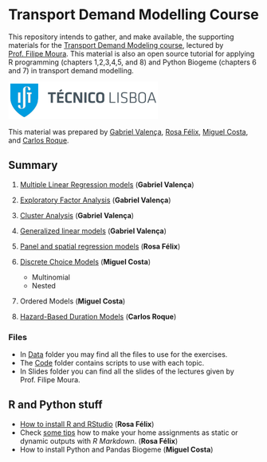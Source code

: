 Transport Demand Modelling Course
================

This repository intends to gather, and make available, the supporting
materials for the [Transport Demand Modeling
course](https://fenix.tecnico.ulisboa.pt/disciplinas/MPTra/2020-2021/1-semestre/materiais-de-apoio),
lectured by [Prof. Filipe
Moura](https://ushift.tecnico.ulisboa.pt/team-filipe-moura/). This
material is also an open source tutorial for applying R programming
(chapters 1,2,3,4,5, and 8) and Python Biogeme (chapters 6 and 7) in
transport demand modelling.

![](README_files/ISTlogo.png)

This material was prepared by [Gabriel
Valença](https://ushift.tecnico.ulisboa.pt/team-gabriel-valenca/),
[Rosa Félix](https://ushift.tecnico.ulisboa.pt/team-rosa-felix/),
[Miguel Costa](https://ushift.tecnico.ulisboa.pt/team-miguel-costa/),
and [Carlos
Roque](https://ushift.tecnico.ulisboa.pt/team-carlos-roque/).

## Summary

1.  [Multiple Linear Regression models](1-MultipleLinearRegression.md)
    (**Gabriel Valença**)

2.  [Exploratory Factor Analysis](2-FactorAnalysis.md) (**Gabriel
    Valença**)

3.  [Cluster Analysis](3-ClusterAnalysis.md) (**Gabriel Valença**)

4.  [Generalized linear models](4-GeneralizedLinearModels.md) (**Gabriel
    Valença**)

5.  [Panel and spatial regression models](5-PanelSpatialModels.md)
    (**Rosa Félix**)

6.  [Discrete Choice Models](6-DiscreteChoiceModels/) (**Miguel Costa**)
    
      - Multinomial
      - Nested

7.  Ordered Models (**Miguel Costa**)

8.  [Hazard-Based Duration Models](8-HazardBasedModels.md) (**Carlos
    Roque**)

### Files

  - In [Data](Data/) folder you may find all the files to use for the
    exercises.  
  - The [Code](Code/) folder contains scripts to use with each topic.
  - In Slides folder you can find all the slides of the lectures given
    by Prof. Filipe Moura.

## R and Python stuff

  - [How to install R and RStudio](0-InstallR.md) (**Rosa Félix**)
  - Check [some tips](RMarkdownReports.md) how to make your home
    assignments as static or dynamic outputs with *R Markdown*. (**Rosa
    Félix**)
  - How to install Python and Pandas Biogeme (**Miguel Costa**)
